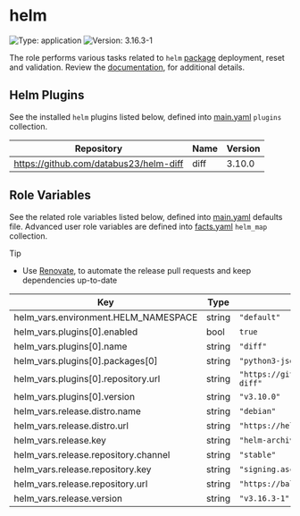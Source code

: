 # helm

![Type: application](https://img.shields.io/badge/Type-application-informational?style=flat-square) ![Version: 3.16.3-1](https://img.shields.io/badge/Version-3.16.3--1-informational?style=flat-square)

The role performs various tasks related to `helm` [package](https://helm.baltorepo.com/stable/debian/packages/helm/releases/3.16.3-1) deployment, reset and validation. Review the [documentation](https://axivo.com/k3s-cluster/wiki/guide/configuration/roles/helm), for additional details.

## Helm Plugins

See the installed `helm` plugins listed below, defined into [main.yaml](./defaults/main.yaml) `plugins` collection.

| Repository | Name | Version |
|------------|------|---------|
| https://github.com/databus23/helm-diff | diff | 3.10.0 |

## Role Variables

See the related role variables listed below, defined into [main.yaml](./defaults/main.yaml) defaults file. Advanced user role variables are defined into [facts.yaml](./tasks/facts.yaml) `helm_map` collection.

> [!TIP]
> - Use [Renovate](https://axivo.com/k3s-cluster/tutorials/handbook/tools/#renovate), to automate the release pull requests and keep dependencies up-to-date

| Key | Type | Default | Description |
|-----|------|---------|-------------|
| helm_vars.environment.HELM_NAMESPACE | string | `"default"` |  |
| helm_vars.plugins[0].enabled | bool | `true` |  |
| helm_vars.plugins[0].name | string | `"diff"` |  |
| helm_vars.plugins[0].packages[0] | string | `"python3-jsonpatch"` |  |
| helm_vars.plugins[0].repository.url | string | `"https://github.com/databus23/helm-diff"` |  |
| helm_vars.plugins[0].version | string | `"v3.10.0"` |  |
| helm_vars.release.distro.name | string | `"debian"` |  |
| helm_vars.release.distro.url | string | `"https://helm.baltorepo.com"` |  |
| helm_vars.release.key | string | `"helm-archive-keyring.gpg"` |  |
| helm_vars.release.repository.channel | string | `"stable"` |  |
| helm_vars.release.repository.key | string | `"signing.asc"` |  |
| helm_vars.release.repository.url | string | `"https://baltocdn.com/helm"` |  |
| helm_vars.release.version | string | `"v3.16.3-1"` |  |

